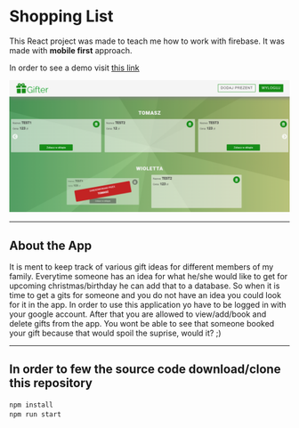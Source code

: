 # Shopping List

This React project was made to teach me how to work with firebase.
It was made with **mobile first** approach.

In order to see a demo visit [this link](https://tompod92.github.io/Gifter/)

![App](gifter.PNG)

---

## About the App

It is ment to keep track of various gift ideas for different members of my family. Everytime someone has an idea for what he/she would like to get for upcoming christmas/birthday he can add that to a database.
So when it is time to get a gits for someone and you do not have an idea you could look for it in the app.
In order to use this application yo have to be logged in with your google account.
After that you are allowed to view/add/book and delete gifts from the app.
You wont be able to see that someone booked your gift because that would spoil the suprise, would it? ;)

---

## In order to few the source code download/clone this repository

```bash
npm install
npm run start
```

